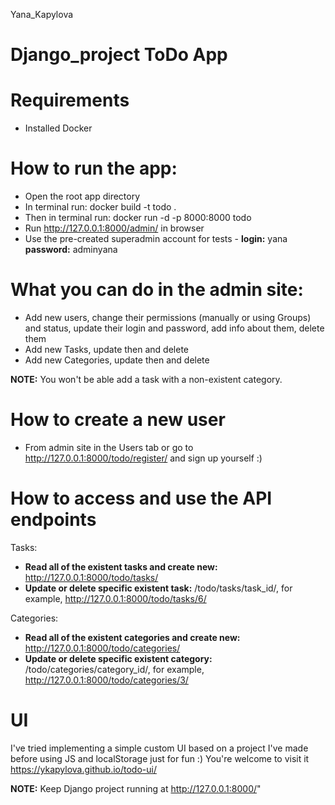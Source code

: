 
Yana_Kapylova
# Django_project ToDo App

# Requirements
- Installed Docker

# How to run the app:
- Open the root app directory
- In terminal run: docker build -t todo .
- Then in terminal run: docker run -d -p 8000:8000 todo
- Run http://127.0.0.1:8000/admin/ in browser
- Use the pre-created superadmin account for tests - **login:** yana **password:** adminyana

# What you can do in the admin site:
- Add new users, change their permissions (manually or using Groups) and status, update their login and password, add info about them, delete them
- Add new Tasks, update then and delete
- Add new Categories, update then and delete

**NOTE:** You won't be able add a task with a non-existent category.

# How to create a new user
- From admin site in the Users tab or go to http://127.0.0.1:8000/todo/register/ and sign up yourself :)

# How to access and use the API endpoints

Tasks:
- **Read all of the existent tasks and create new:** http://127.0.0.1:8000/todo/tasks/
- **Update or delete specific existent task:** /todo/tasks/task_id/, for example, http://127.0.0.1:8000/todo/tasks/6/

Categories:
- **Read all of the existent categories and create new:** http://127.0.0.1:8000/todo/categories/
- **Update or delete specific existent category:** /todo/categories/category_id/, for example, http://127.0.0.1:8000/todo/categories/3/

# UI
I've tried implementing a simple custom UI based on a project I've made before using JS and localStorage just for fun :)
You're welcome to visit it https://ykapylova.github.io/todo-ui/

**NOTE:** Keep Django project running at http://127.0.0.1:8000/"
